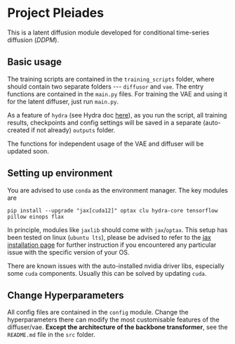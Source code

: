 # Project Pleiades

This is a latent diffusion module developed for conditional time-series diffusion (_DDPM_).

## Basic usage

The training scripts are contained in the `training_scripts` folder, where should contain two separate folders --- `diffusor` and `vae`.
The entry functions are contained in the `main.py` files. For training the VAE and using it for the latent diffuser, just run `main.py`.

As a feature of `hydra` (see Hydra doc [here](https://hydra.cc/docs/intro/)), as you run the script, all training results,
checkpoints and config settings will be saved in a separate (auto-created if not already) `outputs` folder.

The functions for independent usage of the VAE and diffuser will be updated soon.

## Setting up environment

You are advised to use `conda` as the environment manager. The key modules are

```shell
pip install --upgrade "jax[cuda12]" optax clu hydra-core tensorflow pillow einops flax
```

In principle, modules like `jaxlib` should come with `jax`/`optax`. This setup has been tested on linux (`ubuntu lts`), please
be advised to refer to the [jax installation page](https://jax.readthedocs.io/en/latest/installation.html) for further instruction
if you encountered any particular issue with the specific version of your OS.

There are known issues with the auto-installed nvidia driver libs, especially some `cuda` components. Usually this can be solved by
updating `cuda`.

## Change Hyperparameters

All config files are contained in the `config` module. Change the hyperparameters there can modify the most customisable
features of the diffuser/vae. **Except the architecture of the backbone transformer**, see the `README.md` file in the
`src` folder.

